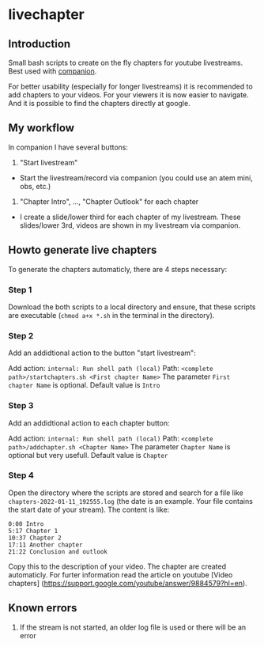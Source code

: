 # livechapter
## Introduction
Small bash scripts to create on the fly chapters for youtube livestreams. Best used with [companion](https://bitfocus.io/companion).

For better usability (especially for longer livestreams) it is recommended to add chapters to your videos. For your viewers it is now easier to navigate. And it is possible to find the chapters directly at google.

## My workflow
In companion I have several buttons:
1. "Start livestream"
  *  Start the livestream/record via companion (you could use an atem mini, obs, etc.)
1. "Chapter Intro", ..., "Chapter Outlook" for each chapter 
  * I create a slide/lower third for each chapter of my livestream. These slides/lower 3rd, videos are shown in my livestream via companion.

## Howto generate live chapters
To generate the chapters automaticly, there are 4 steps necessary:

### Step 1
Download the both scripts to a local directory and ensure, that these scripts are executable (`chmod a+x *.sh` in the terminal in the directory). 

### Step 2
Add an addidtional action to the button "start livestream":

Add action: `internal: Run shell path (local)`
Path: `<complete path>/startchapters.sh <First chapter Name>` 
The parameter `First chapter Name` is optional. Default value is `Intro`

### Step 3
Add an addidtional action to each chapter button:

Add action: `internal: Run shell path (local)`
Path: `<complete path>/addchapter.sh <Chapter Name>` 
The parameter `Chapter Name` is optional but very usefull. Default value is `Chapter`

### Step 4
Open the directory where the scripts are stored and search for a file like `chapters-2022-01-11_192555.log` (the date is an example. Your file contains the start date of your stream).
The content is like:

```
0:00 Intro
5:17 Chapter 1
10:37 Chapter 2
17:11 Another chapter
21:22 Conclusion and outlook
```

Copy this to the description of your video. The chapter are created automaticly. For furter information read the article on youtube [Video chapters] (https://support.google.com/youtube/answer/9884579?hl=en).

## Known errors

1. If the stream is not started, an older log file is used or there will be an error
